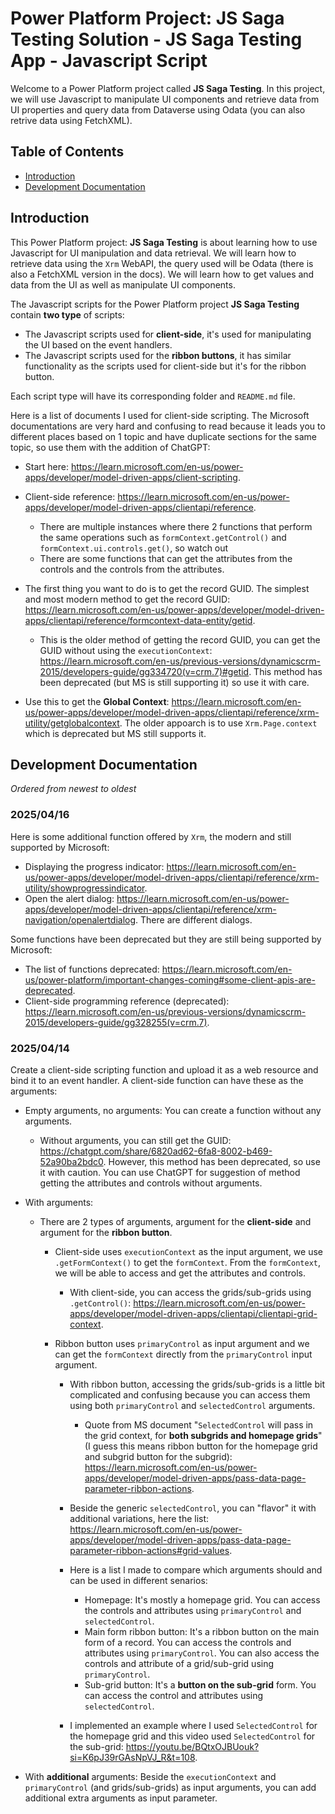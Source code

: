 # Power Platform Project: JS Saga Testing Solution - JS Saga Testing App - Javascript Script

Welcome to a Power Platform project called **JS Saga Testing**. In this project, we will use Javascript to manipulate UI components and retrieve data from UI properties and query data from Dataverse using Odata (you can also retrive data using FetchXML).

## Table of Contents

- [Introduction](#introduction)
- [Development Documentation](#development-documentation)

## Introduction

This Power Platform project: **JS Saga Testing** is about learning how to use Javascript for UI manipulation and data retrieval. We will learn how to retrieve data using the `Xrm` WebAPI, the query used will be Odata (there is also a FetchXML version in the docs). We will learn how to get values and data from the UI as well as manipulate UI components.

The Javascript scripts for the Power Platform project **JS Saga Testing** contain **two type** of scripts:

- The Javascript scripts used for **client-side**, it's used for manipulating the UI based on the event handlers.
- The Javascript scripts used for the **ribbon buttons**, it has similar functionality as the scripts used for client-side but it's for the ribbon button.

Each script type will have its corresponding folder and `README.md` file.

Here is a list of documents I used for client-side scripting. The Microsoft documentations are very hard and confusing to read because it leads you to different places based on 1 topic and have duplicate sections for the same topic, so use them with the addition of ChatGPT:

- Start here: https://learn.microsoft.com/en-us/power-apps/developer/model-driven-apps/client-scripting.

- Client-side reference: https://learn.microsoft.com/en-us/power-apps/developer/model-driven-apps/clientapi/reference.

  - There are multiple instances where there 2 functions that perform the same operations such as `formContext.getControl()` and `formContext.ui.controls.get()`, so watch out
  - There are some functions that can get the attributes from the controls and the controls from the attributes.

- The first thing you want to do is to get the record GUID. The simplest and most modern method to get the record GUID: https://learn.microsoft.com/en-us/power-apps/developer/model-driven-apps/clientapi/reference/formcontext-data-entity/getid.

  - This is the older method of getting the record GUID, you can get the GUID without using the `executionContext`: https://learn.microsoft.com/en-us/previous-versions/dynamicscrm-2015/developers-guide/gg334720(v=crm.7)#getid. This method has been deprecated (but MS is still supporting it) so use it with care.

- Use this to get the **Global Context**: https://learn.microsoft.com/en-us/power-apps/developer/model-driven-apps/clientapi/reference/xrm-utility/getglobalcontext. The older appoarch is to use `Xrm.Page.context` which is deprecated but MS still supports it.

## Development Documentation

_Ordered from newest to oldest_

### 2025/04/16

Here is some additional function offered by `Xrm`, the modern and still supported by Microsoft:

- Displaying the progress indicator: https://learn.microsoft.com/en-us/power-apps/developer/model-driven-apps/clientapi/reference/xrm-utility/showprogressindicator.
- Open the alert dialog: https://learn.microsoft.com/en-us/power-apps/developer/model-driven-apps/clientapi/reference/xrm-navigation/openalertdialog. There are different dialogs.

Some functions have been deprecated but they are still being supported by Microsoft:

- The list of functions deprecated: https://learn.microsoft.com/en-us/power-platform/important-changes-coming#some-client-apis-are-deprecated.
- Client-side programming reference (deprecated): https://learn.microsoft.com/en-us/previous-versions/dynamicscrm-2015/developers-guide/gg328255(v=crm.7).

### 2025/04/14

Create a client-side scripting function and upload it as a web resource and bind it to an event handler. A client-side function can have these as the arguments:

- Empty arguments, no arguments: You can create a function without any arguments.

  - Without arguments, you can still get the GUID: https://chatgpt.com/share/6820ad62-6fa8-8002-b469-52a90ba2bdc0. However, this method has been deprecated, so use it with caution. You can use ChatGPT for suggestion of method getting the attributes and controls without arguments.

- With arguments:

  - There are 2 types of arguments, argument for the **client-side** and argument for the **ribbon button**.

    - Client-side uses `executionContext` as the input argument, we use `.getFormContext()` to get the `formContext`. From the `formContext`, we will be able to access and get the attributes and controls.

      - With client-side, you can access the grids/sub-grids using `.getControl()`: https://learn.microsoft.com/en-us/power-apps/developer/model-driven-apps/clientapi/clientapi-grid-context.

    - Ribbon button uses `primaryControl` as input argument and we can get the `formContext` directly from the `primaryControl` input argument.

      - With ribbon button, accessing the grids/sub-grids is a little bit complicated and confusing because you can access them using both `primaryControl` and `selectedControl` arguments.

        - Quote from MS document "`SelectedControl` will pass in the grid context, for **both subgrids and homepage grids**" (I guess this means ribbon button for the homepage grid and subgrid button for the subgrid): https://learn.microsoft.com/en-us/power-apps/developer/model-driven-apps/pass-data-page-parameter-ribbon-actions.

      - Beside the generic `selectedControl`, you can "flavor" it with additional variations, here the list: https://learn.microsoft.com/en-us/power-apps/developer/model-driven-apps/pass-data-page-parameter-ribbon-actions#grid-values.

      - Here is a list I made to compare which arguments should and can be used in different senarios:

        - Homepage: It's mostly a homepage grid. You can access the controls and attributes using `primaryControl` and `selectedControl`.
        - Main form ribbon button: It's a ribbon button on the main form of a record. You can access the controls and attributes using `primaryControl`. You can also access the controls and attribute of a grid/sub-grid using `primaryControl`.
        - Sub-grid button: It's a **button on the sub-grid** form. You can access the control and attributes using `selectedControl`.

      - I implemented an example where I used `SelectedControl` for the homepage grid and this video used `SelectedControl` for the sub-grid: https://youtu.be/BQtxOJBUouk?si=K6pJ39rGAsNpVJ_R&t=108.

- With **additional** arguments: Beside the `executionContext` and `primaryControl` (and grids/sub-grids) as input arguments, you can add additional extra arguments as input parameter.
